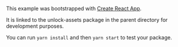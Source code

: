 This example was bootstrapped with [Create React App](https://github.com/facebook/create-react-app).

It is linked to the unlock-assets package in the parent directory for development purposes.

You can run `yarn install` and then `yarn start` to test your package.
